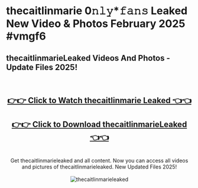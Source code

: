 # thecaitlinmarie 0𝚗𝚕𝚢*𝚏𝚊𝚗𝚜 Leaked New Video & Photos February 2025 #vmgf6

<h2>thecaitlinmarieLeaked Videos And Photos - Update Files 2025!</h2>
<br>
<div align="center">
<h2><a href="https://mediaupload.pro?title=thecaitlinmarie&ref=11F" rel="nofollow">👉👉 Click to Watch thecaitlinmarie Leaked 👈👈</a></h2>
<h2><a href="https://mediaupload.pro?title=thecaitlinmarie&ref=11F" rel="nofollow">👉👉 Click to Download thecaitlinmarieLeaked 👈👈</a></h2>
<br>
Get thecaitlinmarieleaked and all content. Now you can access all videos and pictures of thecaitlinmarieleaked. New Updated Files 2025!
<br>
<br>
<a href="https://mediaupload.pro?title=thecaitlinmarie&ref=11F" rel="nofollow" data-target="animated-image.originalLink"><img src="https://i.ibb.co/Gkj2r4b/banner.png" alt="thecaitlinmarieleaked" style="max-width: 100%; display: inline-block;" data-target="animated-image.originalImage"></a>
</div>
<br>

